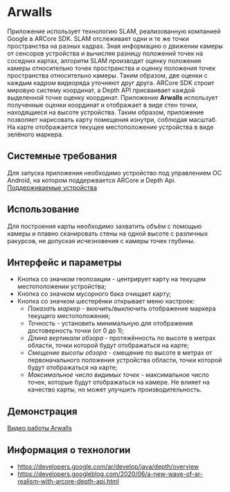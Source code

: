 Arwalls
============================
Приложение использует технологию SLAM, реализованную компанией Google в ARCore SDK.
SLAM отслеживает одни и те же точки пространства на разных кадрах. Зная информацию о движении камеры от сенсоров устройства и вычисляя разницу положений точек на соседних картах, алгоритм SLAM производит оценку положения камеры относительно точек пространства и оценку положения точек пространства относительно камеры. Таким образом, две оценки с каждым кадром видеоряда уточняют друг друга. ARCore SDK строит мировую систему координат, а Depth API присваивает каждой выделенной точке оценку координат.
Приложение **Arwalls** использует полученные оценки координат и отображает в виде стен точки, находящиеся на высоте устройства. Таким образом, приложение позволяет нарисовать карту помещения изнутри, соблюдая масштаб. На карте отображается текущее местоположение устройства в виде зелёного маркера. 

## Системные требования
Для запуска приложения необходимо устройство под управлением ОС Android, на котором поддержвается ARCore и Depth Api.
[Поддерживаемые устройства](https://developers.google.com/ar/devices)

## Использование
Для построения карты необходимо захватить объём с помощью камеры и плавно сканировать стены на одной высоте с различных ракурсов, не допуская исчезновения с камеры точек глубины.

## Интерфейс и параметры
* Кнопка со значком геопозиции - центрирует карту на текущем местоположении устройства;
* Кнопка со значком мусорного бака очищает карту;
* Кнопка со значком шестерёнки открывает меню настроек:
    * *Показать маркер* - вкючить/выключить отображение маркера текущего местоположения;
    * *Точность* - установить минимальную для отображения достоверность точки (от 0 до 1);
    * *Длина вертикали обзора* - протяжённость по высоте в метрах области, точки которой будут отображаться на карте;
    * *Смещение высоты обзора* - смещение по высоте в метрах от первоначального положения устройства области, точки которой будут отображаться на карте;
    * *Максимальное число видимых точек* - максимальное число точек, которые будут отображаться на камере. Не влияет на качество карты, но может улучшить производительность.

## Демонстрация
[Видео работы Arwalls](https://drive.google.com/file/d/1UAJBmQKOG1BN-B0BLle8QhTbeeEF1uN4/view?usp=sharing)

## Информация о технологии

* https://developers.google.com/ar/develop/java/depth/overview
* https://developers.googleblog.com/2020/06/a-new-wave-of-ar-realism-with-arcore-depth-api.html
